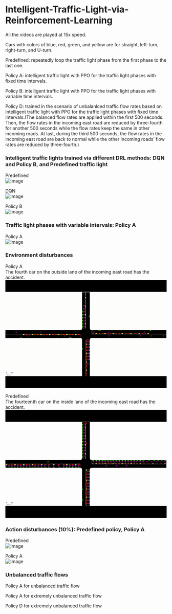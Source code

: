 # Intelligent-Traffic-Light-via-Reinforcement-Learning
All the videos are played at 15x speed.

Cars with colors of blue, red, green, and yellow are for straight, left-turn, right-turn, and U-turn.

Predefined: repeatedly loop the traffic light phase from the first phase to the last one.  

Policy A: intelligent traffic light with PPO for the traffic light phases with fixed time intervals.  

Policy B: intelligent traffic light with PPO for the traffic light phases with variable time intervals.  

Policy D: trained in the scenario of unbalanlced traffic flow rates based on intelligent traffic light with PPO for the traffic light phases with fixed time intervals.(The balanced flow rates are applied within the first 500 seconds. Then, the flow rates in the incoming east road are reduced by three-fourth for another 500 seconds while the flow rates keep the same in other incoming roads. At last, during the third 500 seconds, the flow rates in the incoming east road are back to normal while the other incoming roads’ flow rates are reduced by three-fourth.)

### Intelligent traffic lights trained via different DRL methods: DQN and Policy B, and Predefined traffic light
Predefined  
![image](https://github.com/YueZhu95/Intelligent-Traffic-Light-via-Reinforcement-Learning/blob/main/predefined_gif.gif) 

DQN  
![image](https://github.com/YueZhu95/Intelligent-Traffic-Light-via-Reinforcement-Learning/blob/main/dqn_gif2.gif) 

Policy B  
![image](https://github.com/YueZhu95/Intelligent-Traffic-Light-via-Reinforcement-Learning/blob/main/ppo_fix_gif2.gif) 

### Traffic light phases with variable intervals: Policy A
Policy A  
![image](https://github.com/YueZhu95/Intelligent-Traffic-Light-via-Reinforcement-Learning/blob/main/ppo_vari_gif.gif) 

### Environment disturbances
Policy A  
The fourth car on the outside lane of the incoming east road has the accident.  
![image](https://github.com/YueZhu95/Intelligent-Traffic-Light-via-Reinforcement-Learning/blob/main/PA_inc_gif.gif) 

Predefined  
The fourteenth car on the inside lane of the incoming east road has the accident.  
![image](https://github.com/YueZhu95/Intelligent-Traffic-Light-via-Reinforcement-Learning/blob/main/Predefined_inc_gif.gif) 

### Action disturbances (10%): Predefined policy, Policy A
Predefined  
![image](https://github.com/YueZhu95/Intelligent-Traffic-Light-via-Reinforcement-Learning/blob/main/Predefined_act_gif.gif) 

Policy A  
![image](https://github.com/YueZhu95/Intelligent-Traffic-Light-via-Reinforcement-Learning/blob/main/PA_act_gif.gif) 

### Unbalanced traffic flows
Policy A for unbalanced traffic flow  

Policy A for extremely unbalanced traffic flow  

Policy D for extremely unbalanced traffic flow  

